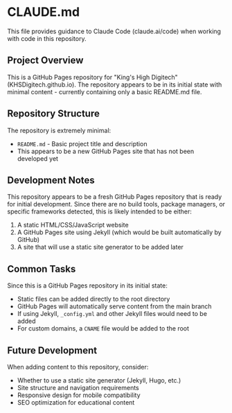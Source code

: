 # CLAUDE.md

This file provides guidance to Claude Code (claude.ai/code) when working with code in this repository.

## Project Overview

This is a GitHub Pages repository for "King's High Digitech" (KHSDigitech.github.io). The repository appears to be in its initial state with minimal content - currently containing only a basic README.md file.

## Repository Structure

The repository is extremely minimal:
- `README.md` - Basic project title and description
- This appears to be a new GitHub Pages site that has not been developed yet

## Development Notes

This repository appears to be a fresh GitHub Pages repository that is ready for initial development. Since there are no build tools, package managers, or specific frameworks detected, this is likely intended to be either:
1. A static HTML/CSS/JavaScript website
2. A GitHub Pages site using Jekyll (which would be built automatically by GitHub)
3. A site that will use a static site generator to be added later

## Common Tasks

Since this is a GitHub Pages repository in its initial state:
- Static files can be added directly to the root directory
- GitHub Pages will automatically serve content from the main branch
- If using Jekyll, `_config.yml` and other Jekyll files would need to be added
- For custom domains, a `CNAME` file would be added to the root

## Future Development

When adding content to this repository, consider:
- Whether to use a static site generator (Jekyll, Hugo, etc.)
- Site structure and navigation requirements
- Responsive design for mobile compatibility
- SEO optimization for educational content